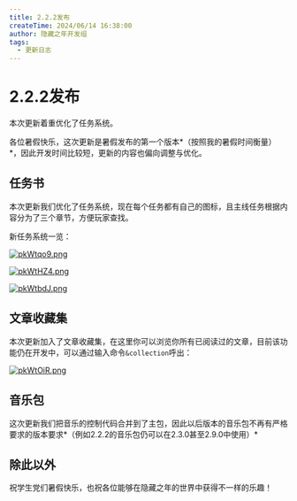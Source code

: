 ```yaml
---
title: 2.2.2发布
createTime: 2024/06/14 16:38:00
author: 隐藏之年开发组
tags:
  - 更新日志
---
```

# 2.2.2发布

本次更新着重优化了任务系统。

<!-- more -->

各位暑假快乐，这次更新是暑假发布的第一个版本*（按照我的暑假时间衡量）*，因此开发时间比较短，更新的内容也偏向调整与优化。

## 任务书
本次更新我们优化了任务系统，现在每个任务都有自己的图标，且主线任务根据内容分为了三个章节，方便玩家查找。

新任务系统一览：

[![pkWtqo9.png](https://s21.ax1x.com/2024/07/07/pkWtqo9.png)](https://imgse.com/i/pkWtqo9)

[![pkWtHZ4.png](https://s21.ax1x.com/2024/07/07/pkWtHZ4.png)](https://imgse.com/i/pkWtHZ4)

[![pkWtbdJ.png](https://s21.ax1x.com/2024/07/07/pkWtbdJ.png)](https://imgse.com/i/pkWtbdJ)

## 文章收藏集
本次更新加入了文章收藏集，在这里你可以浏览你所有已阅读过的文章，目前该功能仍在开发中，可以通过输入命令`&collection`呼出：

[![pkWtOiR.png](https://s21.ax1x.com/2024/07/07/pkWtOiR.png)](https://imgse.com/i/pkWtOiR)
  
## 音乐包
这次更新我们把音乐的控制代码合并到了主包，因此以后版本的音乐包不再有严格要求的版本要求*（例如2.2.2的音乐包仍可以在2.3.0甚至2.9.0中使用）*

## 除此以外
祝学生党们暑假快乐，也祝各位能够在隐藏之年的世界中获得不一样的乐趣！